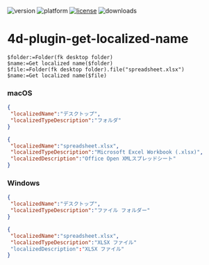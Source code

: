 ![version](https://img.shields.io/badge/version-20%2B-E23089)
![platform](https://img.shields.io/static/v1?label=platform&message=mac-intel%20|%20mac-arm%20|%20win-64&color=blue)
[![license](https://img.shields.io/github/license/miyako/4d-plugin-get-localized-name)](LICENSE)
![downloads](https://img.shields.io/github/downloads/miyako/4d-plugin-get-localized-name/total)

# 4d-plugin-get-localized-name

```4d
$folder:=Folder(fk desktop folder)
$name:=Get localized name($folder)
$file:=Folder(fk desktop folder).file("spreadsheet.xlsx")
$name:=Get localized name($file)
```

### macOS

```json
{
 "localizedName":"デスクトップ",
 "localizedTypeDescription":"フォルダ"
}

{
 "localizedName":"spreadsheet.xlsx",
 "localizedTypeDescription":"Microsoft Excel Workbook (.xlsx)",
 "localizedDescription":"Office Open XMLスプレッドシート"
}
```

### Windows

```json
{
 "localizedName":"デスクトップ",
 "localizedTypeDescription":"ファイル フォルダー"
}

{
 "localizedName":"spreadsheet.xlsx",
 "localizedTypeDescription":"XLSX ファイル"
 "localizedDescription":"XLSX ファイル"
}
```


